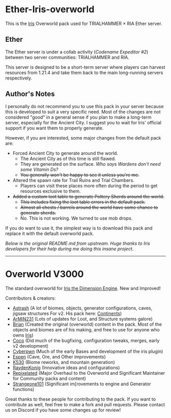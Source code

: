 # Ether-Iris-overworld

This is the [Iris](https://www.spigotmc.org/resources/iris-world-gen-the-dimension-engine.84586/) Overworld pack used for TRIALHAMMER × RIA Ether server.

## Ether

The Ether server is under a collab activity (*Codename Expeditor #2*) between two server communities: TRIALHAMMER and RIA.

This server is designed to be a short-term server where players can harvest resources from 1.21.4 and take them back to the main long-running servers respectively.

## Author's Notes

I personally do not recommend you to use this pack in your server because this is developed to suit a very specific need. Most of the changes are not considered "good" in a general sense if you plan to make a long-term server, especially for the Ancient City. I suggest you to wait for Iris' official support if you want them to properly generate.

However, if you are interested, some major changes from the default pack are:
* Forced Ancient City to generate around the world.
  * The Ancient City as of this time is still flawed. 
  * They are generated on the surface. *Who says Wardens don't need some Vitamin Ds?*
  * ~~You generally won't be happy to see it unless you're me.~~ 
* Altered the spawn rate for Trail Ruins and Trial Chambers.
  * Players can visit these places more often during the period to get resources exclusive to them.
* ~~Added a custom loot table to generate Pottery Sherds around the world.~~
  * ~~This includes fixing the loot table errors in the default pack.~~
  * ~~Almost all chests / barrels around the world have some chance to generate sherds.~~
  * No. This is not working. We turned to use mob drops.

If you do want to use it, the simplest way is to download this pack and replace it with the default overworld pack.

*Below is the original README.md from upstream. Huge thanks to Iris developers for their help during me doing this insane project.*

----

# Overworld V3000
The standard overworld for [Iris the Dimension Engine](https://www.spigotmc.org/resources/iris-world-gen-the-dimension-engine.84586/). New and Improved!


Contributors & creators:
- [Astrash](https://github.com/Astrashh) (A lot of biomes, objects, generator configurations, caves, jigsaw structures For v2. His pack here: [Continents](https://github.com/Astrashh/Continents))
- [ArMiN231](https://github.com/Armin231) (Lots of updates for Loot, and Structure systems galore)
- [Brian](https://github.com/NextdoorPsycho) (Created the original (overworld) content in the pack. Most of the objects and biomes are of his making, and free to use for anyone who owns [Iris](https://www.spigotmc.org/resources/iris-world-gen-the-dimension-engine.84586/))
- [Coco](https://github.com/CocoTheOwner/) (Did much of the bugfixing, configuration tweaks, merges, early v2 development)
- [Cyberpwn](https://github.com/cyberpwnn) (Much of the early Bases and development of the iris plugin)
- [Espen](https://github.com/espen96) (Cave, Ore, and Other improvements)
- [K530](https://github.com/K530-hub) (Biome reworks, and mountain generation)
- [RaydenKonig](https://github.com/RaydenKonig) (Innovative ideas and configurations)
- [Repixelated](https://github.com/RePixelatedMC) (Major Overhaul to the Overworld and Significant Maintainer for Community packs and content)
- [Strangeone101](https://github.com/StrangeOne101) (Significant im[rovements to engine and Generator functions)


Great thanks to these people for contributing to the pack.
If you want to contribute as well, feel free to make a fork and pull requests.
Please contact us on Discord if you have some changes up for review!
